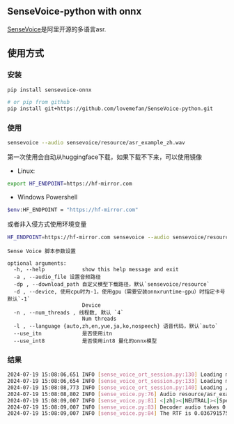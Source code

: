 ## SenseVoice-python with onnx

[SenseVoice](https://github.com/FunAudioLLM/SenseVoice)是阿里开源的多语言asr.



## 使用方式

### 安装
```bash
pip install sensevoice-onnx

# or pip from github
pip install git+https://github.com/lovemefan/SenseVoice-python.git
```

### 使用

```bash
sensevoice --audio sensevoice/resource/asr_example_zh.wav
```


第一次使用会自动从huggingface下载，如果下载不下来，可以使用镜像

* Linux:
```bash 
export HF_ENDPOINT=https://hf-mirror.com
```

* Windows Powershell

```bash
$env:HF_ENDPOINT = "https://hf-mirror.com"
```

或者非入侵方式使用环境变量
```bash
HF_ENDPOINT=https://hf-mirror.com sensevoice --audio sensevoice/resource/asr_example_zh.wav
```



```
Sense Voice 脚本参数设置

optional arguments:
  -h, --help            show this help message and exit
  -a , --audio_file 设置音频路径
  -dp , --download_path 自定义模型下载路径，默认`sensevoice/resource`
  -d , --device, 使用cpu时为-1，使用gpu（需要安装onnxruntime-gpu）时指定卡号 默认`-1`
                        Device
  -n , --num_threads , 线程数, 默认 `4`
                        Num threads
  -l , --language {auto,zh,en,yue,ja,ko,nospeech} 语音代码，默认`auto`
  --use_itn             是否使用itn
  --use_int8            是否使用int8 量化的onnx模型

```

### 结果


```bash
2024-07-19 15:08:06,651 INFO [sense_voice_ort_session.py:130] Loading model from /Users/cenglingfan/Code/python-project/SenseVoice-python/sensevoice/resource/embedding.npy
2024-07-19 15:08:06,654 INFO [sense_voice_ort_session.py:133] Loading model /Users/cenglingfan/Code/python-project/SenseVoice-python/sensevoice/resource/sense-voice-encoder.onnx
2024-07-19 15:08:08,773 INFO [sense_voice_ort_session.py:140] Loading /Users/cenglingfan/Code/python-project/SenseVoice-python/sensevoice/resource/sense-voice-encoder.onnx takes 2.12 seconds
2024-07-19 15:08:08,802 INFO [sense_voice.py:76] Audio resource/asr_example_zh.wav is 5.58 seconds
2024-07-19 15:08:09,007 INFO [sense_voice.py:81] <|zh|><|NEUTRAL|><|Speech|><|woitn|>欢迎大家来体验达摩院推出的语音识别模型
2024-07-19 15:08:09,007 INFO [sense_voice.py:83] Decoder audio takes 0.20529699325561523 seconds
2024-07-19 15:08:09,007 INFO [sense_voice.py:84] The RTF is 0.0367915758522608.
```
